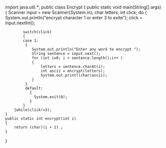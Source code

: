 import java.util.*;
public class Encrypt
{
	public static void main(String[] args)
  {
		Scanner input = new Scanner(System.in);
		char letters;
		int click;
		do
		{
			System.out.println("encrypt character 1 or enter 3 to exite");
			click = input.nextInt();

			switch(click)
			{
			case 1:
			 {
				System.out.println("Enter any word to encrypt ");
				String sentence = input.next();
				for (int i=0; i < sentence.length();i++ )
				{
					letters = sentence.charAt(i);
					int ascii = encrypt(letters);
					System.out.print((char)ascii);
				}
			 }
			 default:
			   {
				 System.exit(0);
			   }
			}
		}while(click!=3);
	}
	public static int encrypt(int i) 
	{
		return (char)(i + 1) ;
	}

}
